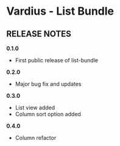 Vardius - List Bundle
======================================

RELEASE NOTES
----------------
**0.1.0**

- First public release of list-bundle

**0.2.0**

- Major bug fix and updates

**0.3.0**

- List view added
- Column sort option added

**0.4.0**

- Column refactor

